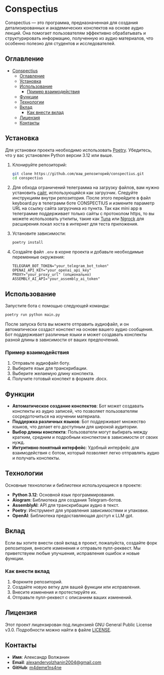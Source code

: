 # Conspectius

Conspectius — это программа, предназначенная для создания детализированных и академических конспектов на основе аудио лекций. Она помогает пользователям эффективно обрабатывать и структурировать информацию, полученную из аудио материалов, что особенно полезно для студентов и исследователей.

## Оглавление

- [Conspectius](#conspectius)
  - [Оглавление](#оглавление)
  - [Установка](#установка)
  - [Использование](#использование)
    - [Пример взаимодействия](#пример-взаимодействия)
  - [Функции](#функции)
  - [Технологии](#технологии)
  - [Вклад](#вклад)
    - [Как внести вклад](#как-внести-вклад)
  - [Лицензия](#лицензия)
  - [Контакты](#контакты)

## Установка

Для установки проекта необходимо использовать [Poetry](https://python-poetry.org/). Убедитесь, что у вас установлен Python версии 3.12 или выше.

1. Клонируйте репозиторий:

   ```bash
   git clone https://github.com/ваш_репозиторий/conspectius.git
   cd conspectius
   ```

2. Для обхода ограничений телеграмма на загрузку файлов, вам нужно установить [сайт](https://github.com/m4deme1ns4ne/site_conspectius), использующяйся как загрузчик. Следуйте инструкциям внутри репозитория. После этого перейдите в файл keyboard.py в телеграмм боте CONSPECTIUS и измените параметр URL на ссылку сайта загрузчика из пункта. Так как mini app в телеграмме поддерживает только сайты с протоколом https, то вы можете использовать утилиты, такие как [Tuna](https://tuna.am/) или [Ngrock](https://ngrok.com/) для расширения локал хоста в интернет для теста приложения.

3. Установите зависимости:

   ```bash
   poetry install
   ```

4. Создайте файл `.env` в корне проекта и добавьте необходимые переменные окружения:

   ```
   TELEGRAM_BOT_TOKEN="your_telegram_bot_token"
   OPENAI_API_KEY="your_openai_api_key"
   PROXY="your_proxy_url" (опционально)
   ASSEMBLY_AI_API="your_assembly_ai_token"
   ```

## Использование

Запустите бота с помощью следующей команды:

```bash
poetry run python main.py
```

После запуска бота вы можете отправить аудиофайл, и он автоматически создаст конспект на основе вашего аудио сообщения. Бот поддерживает различные языки и может создавать конспекты разной длины в зависимости от ваших предпочтений.

### Пример взаимодействия

1. Отправьте аудиофайл боту.
2. Выберите язык для транскрибации.
3. Выберите желаемую длину конспекта.
4. Получите готовый конспект в формате .docx.

## Функции

- **Автоматическое создание конспектов**: Бот может создавать конспекты из аудио записей, что позволяет пользователям сосредоточиться на изучении материала.
- **Поддержка различных языков**: Бот поддерживает множество языков, что делает его доступным для широкой аудитории.
- **Выбор длины конспекта**: Пользователи могут выбирать между кратким, средним и подробным конспектом в зависимости от своих нужд.
- **Интуитивно понятный интерфейс**: Удобный интерфейс для взаимодействия с ботом, который позволяет легко отправлять аудио и получать конспекты.

## Технологии

Основные технологии и библиотеки использующиеся в проекте:

- **Python 3.12**: Основной язык программирования.
- **Aiogram**: Библиотека для создания Telegram-ботов.
- **AssemblyAI**: API для транскрибации аудио в текст.
- **Poetry**: Инструмент для управления зависимостями и упаковки.
- **OpenAI**: Библиотека предоставляющая доступ к LLM gpt.

## Вклад

Если вы хотите внести свой вклад в проект, пожалуйста, создайте форк репозитория, внесите изменения и отправьте пулл-реквест. Мы приветствуем любые улучшения, исправления ошибок и новые функции.

### Как внести вклад

1. Форкните репозиторий.
2. Создайте новую ветку для вашей функции или исправления.
3. Внесите изменения и протестируйте их.
4. Отправьте пулл-реквест с описанием ваших изменений.

## Лицензия

Этот проект лицензирован под лицензией GNU General Public License v3.0. Подробности можно найти в файле [LICENSE](LICENSE).

## Контакты
- **Имя**: Александр Волжанин
- **Email**: alexandervolzhanin2004@gmail.com
- **GitHub**: [m4deme1ns4ne](https://github.com/m4deme1ns4ne)
